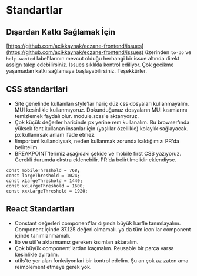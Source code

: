 # Standartlar

## Dışardan Katkı Sağlamak İçin
[https://github.com/acikkaynak/eczane-frontend/issues](https://github.com/acikkaynak/eczane-frontend/issues) üzerinden `to-do` ve `help-wanted` label'larının mevcut olduğu herhangi bir issue altında direkt assign talep edebilirsiniz. Issues sıklıkla kontrol ediliyor. Çok gecikme yaşamadan katkı sağlamaya başlayabilirsiniz. Teşekkürler. 
## CSS standartlari
- Site genelinde kullanılan style'lar hariç düz css dosyaları kullanmayalım. MUI kesinlikle kullanmıyoruz. Dokunduğunuz dosyaların MUI kısımlarını temizlemek faydalı olur. module.scss'e aktarıyoruz.
- Çok küçük değerler haricinde px yerine rem kullanalım. Bu browser'ında yüksek font kullanan insanlar için (yaşlılar özellikle) kolaylık sağlayacak. px kullanırsak anlam ifade etmez.
- !important kullandıysak, neden kullanmak zorunda kaldığımızı PR'da belirtelim.
- BREAKPOINT'lerimiz aşağıdaki şekide ve mobile first CSS yazıyoruz. Gerekli durumda ekstra eklenebilir. PR'da belirtilmelidir eklendiyse.

```
const mobileThreshold = 768;
const largeThreshold = 1024;
const xLargeThreshold = 1440;
const xxLargeThreshold = 1600;
const xxxLargeThreshold = 1920;
```

## React Standartları

- Constant değerleri component'lar dışında büyük harfle tanımlayalım. Component içinde 37.125 değeri olmamalı. ya da tüm icon'lar component içinde tanımlanmamalı.
- lib ve util'e aktarmamız gereken kısımları aktaralım.
- Çok büyük component'lardan kaçınalım. Reusable bir parça varsa kesinlikle ayıralım.
- utils'te yer alan fonksiyonlari bir kontrol edelim. Şu an çok az zaten ama reimplement etmeye gerek yok.
